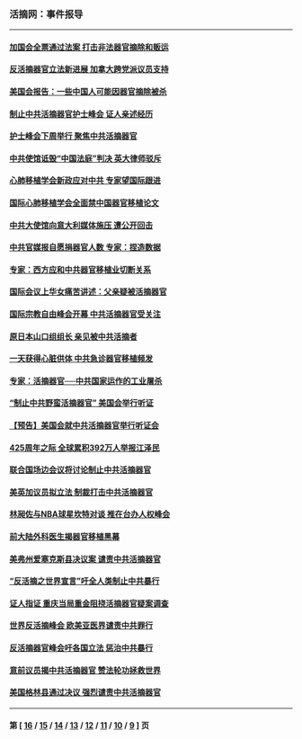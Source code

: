 ### 活摘网：事件报导
---
#### [加国会全票通过法案 打击非法器官摘除和贩运](../../pages/nf5877/n13884924.md?04140430) 
#### [反活摘器官立法新进展 加拿大跨党派议员支持](../../pages/nf5877/n13876061.md?04140430) 
#### [美国会报告：一些中国人可能因器官摘除被杀](../../pages/nf5877/n13867964.md?04140430) 
#### [制止中共活摘器官护士峰会 证人亲述经历](../../pages/nf5877/n13859007.md?04140430) 
#### [护士峰会下周举行 聚焦中共活摘器官](../../pages/nf5877/n13855418.md?04140430) 
#### [中共使馆诋毁“中国法庭”判决 英大律师驳斥](../../pages/nf5877/n13833945.md?04140430) 
#### [心肺移植学会新政应对中共 专家望国际跟进](../../pages/nf5877/n13829043.md?04140430) 
#### [国际心肺移植学会全面禁中国器官移植论文](../../pages/nf5877/n13827785.md?04140430) 
#### [中共大使馆向意大利媒体施压 遭公开回击](../../pages/nf5877/n13826038.md?04140430) 
#### [中共官媒报自愿捐器官人数 专家：捏造数据](../../pages/nf5877/n13814130.md?04140430) 
#### [专家：西方应和中共器官移植业切断关系](../../pages/nf5877/n13772828.md?04140430) 
#### [国际会议上华女痛苦讲述：父亲疑被活摘器官](../../pages/nf5877/n13771583.md?04140430) 
#### [国际宗教自由峰会开幕 中共活摘器官受关注](../../pages/nf5877/n13769995.md?04140430) 
#### [原日本山口组组长 亲见被中共活摘者](../../pages/nf5877/n13767360.md?04140430) 
#### [一天获得心脏供体 中共急诊器官移植频发](../../pages/nf5877/n13764689.md?04140430) 
#### [专家：活摘器官──中共国家运作的工业屠杀](../../pages/nf5877/n13761178.md?04140430) 
#### [“制止中共野蛮活摘器官” 美国会举行听证](../../pages/nf5877/n13735831.md?04140430) 
#### [【预告】美国会就中共活摘器官举行听证会](../../pages/nf5877/n13732843.md?04140430) 
#### [425周年之际 全球累积392万人举报江泽民](../../pages/nf5877/n13719232.md?04140430) 
#### [联合国场边会议将讨论制止中共活摘器官](../../pages/nf5877/n13656361.md?04140430) 
#### [美英加议员拟立法 制裁打击中共活摘器官](../../pages/nf5877/n13430251.md?04140430) 
#### [林昶佐与NBA球星坎特对谈 推在台办人权峰会](../../pages/nf5877/n13414467.md?04140430) 
#### [前大陆外科医生揭器官移植黑幕](../../pages/nf5877/n13401416.md?04140430) 
#### [美弗州爱塞克斯县决议案 谴责中共活摘器官](../../pages/nf5877/n13320919.md?04140430) 
#### [“反活摘之世界宣言”吁全人类制止中共暴行](../../pages/nf5877/n13259730.md?04140430) 
#### [证人指证 重庆当局重金阻挠活摘器官疑案调查](../../pages/nf5877/n13259127.md?04140430) 
#### [世界反活摘峰会 欧美亚医界谴责中共罪行](../../pages/nf5877/n13253550.md?04140430) 
#### [反活摘器官峰会吁各国立法 惩治中共暴行](../../pages/nf5877/n13245052.md?04140430) 
#### [意前议员揭中共活摘器官 赞法轮功拯救世界](../../pages/nf5877/n13203445.md?04140430) 
#### [美国格林县通过决议 强烈谴责中共活摘器官](../../pages/nf5877/n13119367.md?04140430) 

---
#### 第 [ [16](./16.md?04140430) / [15](./15.md?04140430) / [14](./14.md?04140430) / [13](./13.md?04140430) / [12](./12.md?04140430) / [11](./11.md?04140430) / [10](./10.md?04140430) / [9](./9.md?04140430) ] 页
